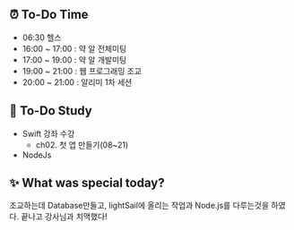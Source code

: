 ## ⏰  To-Do Time
- 06:30 헬스 
- 16:00 ~ 17:00 : 약 알 전체미팅
- 17:00 ~ 19:00 : 약 알 개발미팅
- 19:00 ~ 21:00 : 웹 프로그래밍 조교
- 20:00 ~ 21:00 : 알리미 1차 세션

## 📖 To-Do Study
- Swift 강좌 수강
    - ch02. 첫 앱 만들기(08~21)
- NodeJs


## ✨ What was special today?
조교하는데 Database만들고, lightSail에 올리는 작업과 Node.js를 다루는것을 하였다.
끝나고 강사님과 치맥했다!

